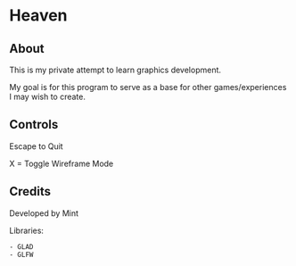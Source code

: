 # Heaven

## About
This is my private attempt to learn graphics development. 

My goal is for this program to serve as a base for other games/experiences I may wish to create.

## Controls
Escape to Quit

X = Toggle Wireframe Mode

## Credits
Developed by Mint

Libraries:

    - GLAD
    - GLFW
